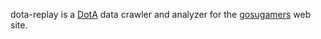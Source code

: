 dota-replay is a [DotA](http://www.getdota.com) data crawler and analyzer for the [gosugamers](http://www.gosugamers.net) web site.